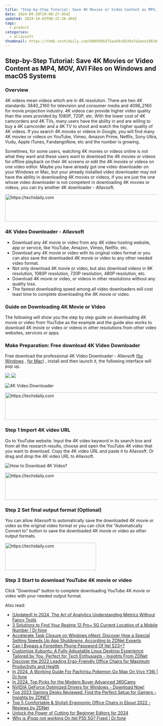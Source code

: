 ```yaml
---
title: "Step-by-Step Tutorial: Save 4K Movies or Video Content as MP4, MOV, AVI Files on Windows and macOS Systems"
date: 2024-09-28T20:08:27.954Z
updated: 2024-10-03T00:22:20.404Z
tags:
  - product
categories:
  - allavsoft
thumbnail: https://thmb.techidaily.com/6005b95475aa59c8b39a7a2eee1863dfc772797dd0dfe7b149de977900ab8a06.jpg
---
```


## Step-by-Step Tutorial: Save 4K Movies or Video Content as MP4, MOV, AVI Files on Windows and macOS Systems

### Overview

4K videos mean videos which are in 4K resolution. There are two 4K standards: 3840_2160 for television and consumer media and 4096_2160 for movie projection industry. 4K videos can provide higher video quality than the ones provided by 1080P, 720P, etc. With the lower cost of 4K camcorders and 4K TVs, many users have the ability in and are willing to buy a 4K camcorder and a 4K TV to shoot and watch the higher quality of 4K videos. If you search 4K movies or videos in Google, you will find many 4K movies or videos on YouTube, Vimeo, Amazon Prime, Netflix, Sony Ultra, Vudu, Apple iTunes, FandangoNow, etc and the number is growing.

Sometimes, for some users, watching 4K movies or videos online is not what they want and these users want to download the 4K movies or videos for offline playback on their 4K screens or edit the 4K movies or videos on one video editor. Maybe you have already got one video downloader on your Windows or Mac, but your already installed video downloader may not have the ability in downloading 4K movies or videos, if you are just the one whose video downloader is not competent in downloading 4K movies or videos, you can try another 4K downloader - Allavsoft.

<!-- affiliate ads begin -->
<a href="https://aligracehair.sjv.io/c/5597632/1868499/19272" target="_top" id="1868499">
  <img src="//a.impactradius-go.com/display-ad/19272-1868499" border="0" alt="https://techidaily.com" width="728" height="90"/>
</a>
<img height="0" width="0" src="https://aligracehair.sjv.io/i/5597632/1868499/19272" style="position:absolute;visibility:hidden;" border="0" />
<!-- affiliate ads end -->

### 4K Video Downloader - Allavsoft

* Download any 4K movie or video from any 4K video hosting website, app or service, like YouTube, Amazon, Vimeo, Netflix, etc.
* Download any 4K movie or video with its original video format or you can also save the downloaded 4K movie or video to any other needed video format.
* Not only download 4K movie or video, but also download videos in 8K resolution, 1080P resolution, 720P resolution, 480P resolution, etc.
* Download 4K movie or video, or videos in other resolutions without any quality loss.
* The fastest downloading speed among all video downloaders will cost least time to complete downloading the 4K movie or video.

### Guide on Downloading 4K Movie or Video

The following will show you the step by step guide on downloading 4K movie or video from YouTube as the example and the guide also works to download 4K movie or video or videos in other resolutions from other video websites, services or apps.

### Make Preparation: Free download 4K Video Downloader

Free download the professional 4K Video Downloader - Allavsoft ([for Windows](https://tools.techidaily.com/allavsoft/products/) , [for Mac](https://tools.techidaily.com/allavsoft/products/)) , install and then launch it, the following interface will pop up.

[![](https://www.allavsoft.com/how-to/../images/how-to/free-download-win.jpg)](https://tools.techidaily.com/allavsoft/products/) [![](https://www.allavsoft.com/how-to/../images/how-to/free-download-mac.jpg)](https://tools.techidaily.com/allavsoft/products/)

![4K Video Downloader](https://www.allavsoft.com/how-to/../images/allavsoft/screen-shot-600.jpg)

<!-- affiliate ads begin -->
<a href="https://aligracehair.sjv.io/c/5597632/1925473/19272" target="_top" id="1925473">
  <img src="//a.impactradius-go.com/display-ad/19272-1925473" border="0" alt="https://techidaily.com" width="728" height="90"/>
</a>
<img height="0" width="0" src="https://aligracehair.sjv.io/i/5597632/1925473/19272" style="position:absolute;visibility:hidden;" border="0" />
<!-- affiliate ads end -->

### Step 1 Import 4K video URL

Go to YouTube website. Input the 4K video keyword in its search box and from all the research results, choose and open the YouTube 4K video that you want to download. Copy the 4K video URL and paste it to Allavsoft. Or drag and drop the 4K video URL to Allavsoft.

![How to Download 4K Video?](https://www.allavsoft.com/how-to/../images/how-to/download-rtmp-video/download-rtmp-video.jpg)

<!-- affiliate ads begin -->
<a href="https://appsumo.8odi.net/c/5597632/2068411/7443" target="_top" id="2068411">
  <img src="//a.impactradius-go.com/display-ad/7443-2068411" border="0" alt="https://techidaily.com" width="728" height="90"/>
</a>
<img height="0" width="0" src="https://appsumo.8odi.net/i/5597632/2068411/7443" style="position:absolute;visibility:hidden;" border="0" />
<!-- affiliate ads end -->

### Step 2 Set final output format (Optional)

You can allow Allavsoft to automatically save the downloaded 4K movie or video as the original video format or you can click the "Automatically Convert to" button to save the downloaded 4K movie or video as other output formats.

<!-- affiliate ads begin -->
<a href="https://aligracehair.sjv.io/c/5597632/2135399/19272" target="_top" id="2135399">
  <img src="//a.impactradius-go.com/display-ad/19272-2135399" border="0" alt="https://techidaily.com" width="300" height="90"/>
</a>
<img height="0" width="0" src="https://aligracehair.sjv.io/i/5597632/2135399/19272" style="position:absolute;visibility:hidden;" border="0" />
<!-- affiliate ads end -->

### Step 3 Start to download YouTube 4K movie or video

Click "Download" button to complete downloading YouTube 4K movie or video with your needed output format.

<ins class="adsbygoogle"
     style="display:block"
     data-ad-format="autorelaxed"
     data-ad-client="ca-pub-7571918770474297"
     data-ad-slot="1223367746"></ins>

<ins class="adsbygoogle"
     style="display:block"
     data-ad-client="ca-pub-7571918770474297"
     data-ad-slot="8358498916"
     data-ad-format="auto"
     data-full-width-responsive="true"></ins>

<span class="atpl-alsoreadstyle">Also read:</span>
<div><ul>
<li><a href="https://youtube-data.techidaily.com/ed-in-2024-the-art-of-analytics-understanding-metrics-without-fancy-tools/"><u>[Updated] In 2024, The Art of Analytics Understanding Metrics Without Fancy Tools</u></a></li>
<li><a href="https://android-location-track.techidaily.com/3-solutions-to-find-your-realme-12-proplus-5g-current-location-of-a-mobile-number-drfone-by-drfone-virtual-android/"><u>3 Solutions to Find Your Realme 12 Pro+ 5G Current Location of a Mobile Number | Dr.fone</u></a></li>
<li><a href="https://win-premium.techidaily.com/accelerate-task-closure-on-windows-nnext-discover-how-a-special-setting-speeds-up-app-shutdowns-according-to-zdnet-experts/"><u>Accelerate Task Closure on Windows nNext: Discover How a Special Setting Speeds Up App Shutdowns, According to ZDNet Experts</u></a></li>
<li><a href="https://unlock-android.techidaily.com/can-i-bypass-a-forgotten-phone-password-of-itel-s23plus-by-drfone-android/"><u>Can I Bypass a Forgotten Phone Password Of Itel S23+?</u></a></li>
<li><a href="https://win-premium.techidaily.com/customize-xubuntu-a-fully-adjustable-linux-desktop-experience-tailored-by-you-perfect-for-tech-enthusiasts-insights-from-zdnet/"><u>Customize Xubuntu: A Fully Adjustable Linux Desktop Experience Tailored by You, Perfect for Tech Enthusiasts - Insights From ZDNet</u></a></li>
<li><a href="https://win-premium.techidaily.com/discover-the-2022-leading-ergo-friendly-office-chairs-for-maximum-productivity-and-health/"><u>Discover the 2022 Leading Ergo-Friendly Office Chairs for Maximum Productivity and Health</u></a></li>
<li><a href="https://change-location.techidaily.com/in-2024-a-working-guide-for-pachirisu-pokemon-go-map-on-vivo-y36i-drfone-by-drfone-virtual-android/"><u>In 2024, A Working Guide For Pachirisu Pokemon Go Map On Vivo Y36i | Dr.fone</u></a></li>
<li><a href="https://vp-tips.techidaily.com/in-2024-top-picks-for-the-modern-buyer-advanced-360cams/"><u>In 2024, Top Picks for the Modern Buyer Advanced 360Cams</u></a></li>
<li><a href="https://hardware-help.techidaily.com/nvidia-geforce-optimized-drivers-for-windows-download-now/"><u>NVIDIA GeForce Optimized Drivers for Windows - Download Now!</u></a></li>
<li><a href="https://win-premium.techidaily.com/top-2023-gaming-desks-reviewed-find-the-perfect-setup-for-gamers-insights-by-zdnet/"><u>Top 2023 Gaming Desks Reviewed: Find the Perfect Setup for Gamers - Insights by ZDNET</u></a></li>
<li><a href="https://win-premium.techidaily.com/top-5-comfortable-and-stylish-ergonomic-office-chairs-in-ebout-2022-reviews-by-zdnet/"><u>Top 5 Comfortable & Stylish Ergonomic Office Chairs in Ebout 2022 - Reviews by ZDNet</u></a></li>
<li><a href="https://youtube-data.techidaily.com/k-the-power-of-cutting-for-beginner-editors-for-2024/"><u>Unlock the Power of Cutting for Beginner Editors for 2024</u></a></li>
<li><a href="https://android-pokemon-go.techidaily.com/why-is-ipogo-not-working-on-itel-p55-5g-fixed-drfone-by-drfone-virtual-android/"><u>Why is iPogo not working On Itel P55 5G? Fixed | Dr.fone</u></a></li>
</ul></div>

